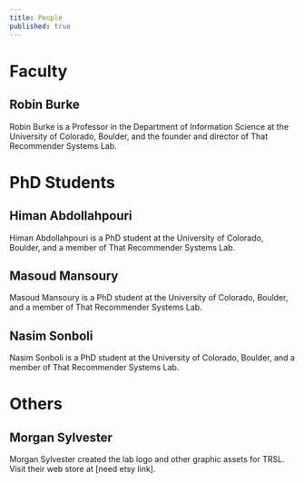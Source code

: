 ```yaml
---
title: People
published: true
---
```


# Faculty

## Robin Burke
Robin Burke is a Professor in the Department of Information Science at the University of Colorado, Boulder, and the founder and director of That Recommender Systems Lab.

# PhD Students

## Himan Abdollahpouri
Himan Abdollahpouri is a PhD student at the University of Colorado, Boulder, and a member of That Recommender Systems Lab.

## Masoud Mansoury
Masoud Mansoury is a PhD student at the University of Colorado, Boulder, and a member of That Recommender Systems Lab.

## Nasim Sonboli
Nasim Sonboli is a PhD student at the University of Colorado, Boulder, and a member of That Recommender Systems Lab.

# Others

## Morgan Sylvester
Morgan Sylvester created the lab logo and other graphic assets for TRSL. Visit their web store at [need etsy link].